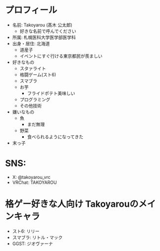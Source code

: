 # プロフィール
- 名前: Takoyarou (髙木 公太郎)
    - 好きな名前で呼んでください
- 所属: 札幌医科大学医学部医学科
- 出身・居住: 北海道
    - 道産子
    - イベントにすぐ行ける東京都民が羨ましい
- 好きなもの
    - スタァライト
    - 格闘ゲーム(スト6)
    - スマブラ
    - お芋
        - フライドポテト美味しい
    - プログラミング
    - その他技術
- 嫌いなもの
    - 魚
        - まだ無理
    - 野菜
        - 食べられるようになってきた
- 末っ子
# SNS:
- X: @takoyarou_vrc
- VRChat: TAKOYAROU
# 格ゲー好きな人向け Takoyarouのメインキャラ
- スト6: リリー
- スマブラ: リトル・マック
- GGST: ジオヴァーナ